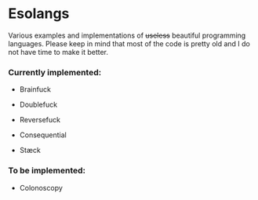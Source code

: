 # Esolangs
Various examples and implementations of ~~useless~~ beautiful programming languages.
Please keep in mind that most of the code is pretty old and I do not have time to make it better.


### Currently implemented:

- Brainfuck

- Doublefuck

- Reversefuck

- Consequential

- Stæck


### To be implemented:

- Colonoscopy

